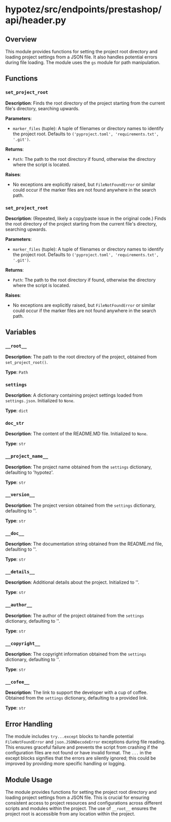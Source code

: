 # hypotez/src/endpoints/prestashop/api/header.py

## Overview

This module provides functions for setting the project root directory and loading project settings from a JSON file. It also handles potential errors during file loading.  The module uses the `gs` module for path manipulation.


## Functions

### `set_project_root`

**Description**: Finds the root directory of the project starting from the current file's directory, searching upwards.

**Parameters**:

- `marker_files` (tuple): A tuple of filenames or directory names to identify the project root.  Defaults to `('pyproject.toml', 'requirements.txt', '.git')`.

**Returns**:

- `Path`: The path to the root directory if found, otherwise the directory where the script is located.

**Raises**:

- No exceptions are explicitly raised, but `FileNotFoundError` or similar could occur if the marker files are not found anywhere in the search path.


### `set_project_root`

**Description**: (Repeated, likely a copy/paste issue in the original code.) Finds the root directory of the project starting from the current file's directory, searching upwards.

**Parameters**:

- `marker_files` (tuple): A tuple of filenames or directory names to identify the project root.  Defaults to `('pyproject.toml', 'requirements.txt', '.git')`.

**Returns**:

- `Path`: The path to the root directory if found, otherwise the directory where the script is located.

**Raises**:

- No exceptions are explicitly raised, but `FileNotFoundError` or similar could occur if the marker files are not found anywhere in the search path.


## Variables

### `__root__`

**Description**: The path to the root directory of the project, obtained from `set_project_root()`.

**Type**: `Path`

### `settings`

**Description**: A dictionary containing project settings loaded from `settings.json`.  Initialized to `None`.

**Type**: `dict`

### `doc_str`

**Description**: The content of the README.MD file. Initialized to `None`.

**Type**: `str`


### `__project_name__`

**Description**: The project name obtained from the `settings` dictionary, defaulting to 'hypotez'.

**Type**: `str`

### `__version__`

**Description**: The project version obtained from the `settings` dictionary, defaulting to ''.

**Type**: `str`

### `__doc__`

**Description**: The documentation string obtained from the README.md file, defaulting to ''.

**Type**: `str`

### `__details__`

**Description**: Additional details about the project.  Initialized to ''.

**Type**: `str`

### `__author__`

**Description**: The author of the project obtained from the `settings` dictionary, defaulting to ''.

**Type**: `str`

### `__copyright__`

**Description**: The copyright information obtained from the `settings` dictionary, defaulting to ''.

**Type**: `str`

### `__cofee__`

**Description**: The link to support the developer with a cup of coffee.  Obtained from the `settings` dictionary, defaulting to a provided link.

**Type**: `str`


## Error Handling

The module includes `try...except` blocks to handle potential `FileNotFoundError` and `json.JSONDecodeError` exceptions during file reading.  This ensures graceful failure and prevents the script from crashing if the configuration files are not found or have invalid format. The `...` in the except blocks signifies that the errors are silently ignored; this could be improved by providing more specific handling or logging.


## Module Usage

The module provides functions for setting the project root directory and loading project settings from a JSON file. This is crucial for ensuring consistent access to project resources and configurations across different scripts and modules within the project. The use of `__root__` ensures the project root is accessible from any location within the project.